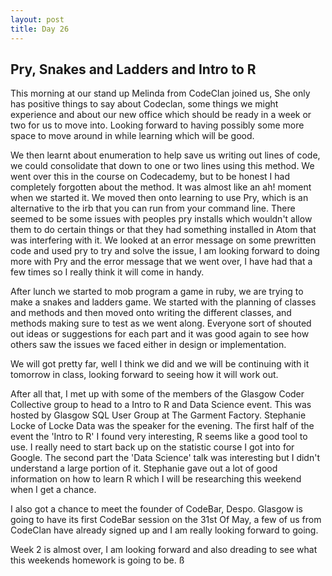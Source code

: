 ```yaml
---
layout: post
title: Day 26
---
```



## Pry, Snakes and Ladders and Intro to R

This morning at our stand up Melinda from CodeClan joined us, She only has positive things to say about Codeclan, some things we might experience and about our new office which should be ready in a week or two for us to move into. Looking forward to having possibly some more space to move around in while learning which will be good.

We then learnt about enumeration to help save us writing out lines of code, we could consolidate that down to one or two lines using this method. We went over this in the course on Codecademy, but to be honest I had completely forgotten about the method. It was almost like an ah! moment when we started it. We moved then onto learning to use Pry, which is an alternative to the irb that you can run from your command line. There seemed to be some issues with peoples pry installs which wouldn't allow them to do certain things or that they had something installed in Atom that was interfering with it. We looked at an error message on some prewritten code and used pry to try and solve the issue, I am looking forward to doing more with Pry and the error message that we went over, I have had that a few times so I really think it will come in handy.

After lunch we started to mob program a game in ruby, we are trying to make a snakes and ladders game. We started with the planning of classes and methods and then moved onto writing the different classes, and methods making sure to test as we went along. Everyone sort of shouted out ideas or suggestions for each part and it was good again to see how others saw the issues we faced either in design or implementation.

We will got pretty far, well I think we did and we will be continuing with it tomorrow in class, looking forward to seeing how it will work out.

After all that, I met up with some of the members of the Glasgow Coder Collective group to head to a Intro to R and Data Science event. This was hosted by Glasgow SQL User Group at The Garment Factory. Stephanie Locke of Locke Data was the speaker for the evening. The first half of the event the 'Intro to R' I found very interesting, R seems like a good tool to use. I really need to start back up on the statistic course I got into for Google. The second part the 'Data Science' talk was interesting but I didn't understand a large portion of it. Stephanie gave out a lot of good information on how to learn R which I will be researching this weekend when I get a chance.

I also got a chance to meet the founder of CodeBar, Despo. Glasgow is going to have its first CodeBar session on the 31st Of May, a few of us from CodeClan have already signed up and I am really looking forward to going. 

Week 2 is almost over, I am looking forward and also dreading to see what this weekends homework is going to be. ß
